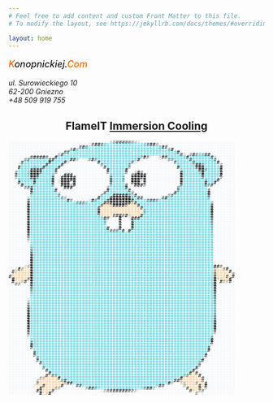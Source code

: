 ```yaml
---
# Feel free to add content and custom Front Matter to this file.
# To modify the layout, see https://jekyllrb.com/docs/themes/#overriding-theme-defaults

layout: home
---
```


   <address>
        <p style="font-weight: 500; font-size: 18px"><span style="color: #ff6600;">K</span>onopnickiej.<span
                style="color: #ff6600;">Com</span></p>
        <p>
            ul. Surowieckiego 10<br/>
            62-200 Gniezno<br/>
            +48 509 919 755
        </p>
    </address>

<div>
<center><h2>FlameIT <a href="https://flameit.io">Immersion Cooling</a></h2></center>
</div>

<pre style="font: 10px/5px monospace;"><span style="color: #F6F8FA;"></span><span style="color: #F6F8FA;">#</span><span style="color: #F6F8FA;">#</span><span style="color: #F6F8FA;">#</span><span style="color: #F6F8FA;">#</span><span style="color: #F6F8FA;">#</span><span style="color: #F6F8FA;">#</span><span style="color: #F6F8FA;">#</span><span style="color: #F6F8FA;">#</span><span style="color: #F6F8FA;">#</span><span style="color: #F6F8FA;">#</span><span style="color: #F6F8FA;">#</span><span style="color: #F6F8FA;">#</span><span style="color: #F6F8FA;">#</span><span style="color: #F6F8FA;">#</span><span style="color: #F6F8FA;">#</span><span style="color: #F6F8FA;">#</span><span style="color: #F6F8FA;">#</span><span style="color: #F6F8FA;">#</span><span style="color: #F6F8FA;">#</span><span style="color: #F6F8FA;">#</span><span style="color: #F6F8FA;">#</span><span style="color: #F6F8FA;">#</span><span style="color: #F6F8FA;">#</span><span style="color: #F6F8FA;">#</span><span style="color: #F6F8FA;">#</span><span style="color: #F6F8FA;">#</span><span style="color: #F6F8FA;">#</span><span style="color: #F6F8FA;">#</span><span style="color: #F6F8FA;">#</span><span style="color: #F6F8FA;">#</span><span style="color: #F6F8FA;">#</span><span style="color: #F6F8FA;">#</span><span style="color: #f6f6f6;">#</span><span style="color: #bebebe;">#</span><span style="color: #787878;">#</span><span style="color: #282828;">#</span><span style="color: #0c0c0c;">#</span><span style="color: #181818;">#</span><span style="color: #2c2c2c;">#</span><span style="color: #4a4a4a;">#</span><span style="color: #747474;">#</span><span style="color: #a2a2a2;">#</span><span style="color: #d4d4d4;">#</span><span style="color: #F6F8FA;">#</span><span style="color: #F6F8FA;">#</span><span style="color: #F6F8FA;">#</span><span style="color: #F6F8FA;">#</span><span style="color: #F6F8FA;">#</span><span style="color: #F6F8FA;">#</span><span style="color: #F6F8FA;">#</span><span style="color: #F6F8FA;">#</span><span style="color: #F6F8FA;">#</span><span style="color: #F6F8FA;">#</span><span style="color: #F6F8FA;">#</span><span style="color: #F6F8FA;">#</span><span style="color: #F6F8FA;">#</span><span style="color: #F6F8FA;">#</span><span style="color: #F6F8FA;">#</span><span style="color: #F6F8FA;">#</span><span style="color: #F6F8FA;">#</span><span style="color: #F6F8FA;">#</span><span style="color: #F6F8FA;">#</span><span style="color: #F6F8FA;">#</span><span style="color: #F6F8FA;">#</span><span style="color: #F6F8FA;">#</span><span style="color: #F6F8FA;">#</span><span style="color: #F6F8FA;">#</span><span style="color: #F6F8FA;">#</span><span style="color: #F6F8FA;">#</span><span style="color: #F6F8FA;">#</span><span style="color: #F6F8FA;">#</span><span style="color: #F6F8FA;">#</span><span style="color: #F6F8FA;">#</span><span style="color: #F6F8FA;">#
</span><span style="color: #F6F8FA;">#</span><span style="color: #F6F8FA;">#</span><span style="color: #F6F8FA;">#</span><span style="color: #F6F8FA;">#</span><span style="color: #F6F8FA;">#</span><span style="color: #F6F8FA;">#</span><span style="color: #F6F8FA;">#</span><span style="color: #F6F8FA;">#</span><span style="color: #F6F8FA;">#</span><span style="color: #F6F8FA;">#</span><span style="color: #F6F8FA;">#</span><span style="color: #F6F8FA;">#</span><span style="color: #F6F8FA;">#</span><span style="color: #F6F8FA;">#</span><span style="color: #F6F8FA;">#</span><span style="color: #F6F8FA;">#</span><span style="color: #F6F8FA;">#</span><span style="color: #F6F8FA;">#</span><span style="color: #F6F8FA;">#</span><span style="color: #F6F8FA;">#</span><span style="color: #F6F8FA;">#</span><span style="color: #F6F8FA;">#</span><span style="color: #F6F8FA;">#</span><span style="color: #F6F8FA;">#</span><span style="color: #F6F8FA;">#</span><span style="color: #F6F8FA;">#</span><span style="color: #e2e2e2;">#</span><span style="color: #4e4e4e;">#</span><span style="color: #000000;">#</span><span style="color: #070e0f;">#</span><span style="color: #2f6166;">#</span><span style="color: #57b2bb;">#</span><span style="color: #6de0eb;">#</span><span style="color: #71e8f4;">#</span><span style="color: #6ee1ec;">#</span><span style="color: #6adae5;">#</span><span style="color: #6ad8e3;">#</span><span style="color: #6ad9e4;">#</span><span style="color: #6adae5;">#</span><span style="color: #6cdce8;">#</span><span style="color: #6ee0ec;">#</span><span style="color: #70e6f2;">#</span><span style="color: #71e8f4;">#</span><span style="color: #6adae5;">#</span><span style="color: #53a9b2;">#</span><span style="color: #285357;">#</span><span style="color: #000101;">#</span><span style="color: #040404;">#</span><span style="color: #909090;">#</span><span style="color: #F6F8FA;">#</span><span style="color: #F6F8FA;">#</span><span style="color: #F6F8FA;">#</span><span style="color: #F6F8FA;">#</span><span style="color: #F6F8FA;">#</span><span style="color: #F6F8FA;">#</span><span style="color: #F6F8FA;">#</span><span style="color: #F6F8FA;">#</span><span style="color: #F6F8FA;">#</span><span style="color: #F6F8FA;">#</span><span style="color: #F6F8FA;">#</span><span style="color: #F6F8FA;">#</span><span style="color: #F6F8FA;">#</span><span style="color: #F6F8FA;">#</span><span style="color: #F6F8FA;">#</span><span style="color: #F6F8FA;">#</span><span style="color: #F6F8FA;">#</span><span style="color: #F6F8FA;">#</span><span style="color: #F6F8FA;">#</span><span style="color: #F6F8FA;">#</span><span style="color: #F6F8FA;">#</span><span style="color: #F6F8FA;">#</span><span style="color: #F6F8FA;">#</span><span style="color: #F6F8FA;">#</span><span style="color: #F6F8FA;">#
</span><span style="color: #F6F8FA;">#</span><span style="color: #F6F8FA;">######################</span><span style="color: #444444;">#</span><span style="color: #000000;">#</span><span style="color: #3e7f85;">#</span><span style="color: #6fe4ef;">#</span><span style="color: #6ddfea;">#</span><span style="color: #69d7e2;">####################</span><span style="color: #71e8f4;">#</span><span style="color: #56afb8;">#</span><span style="color: #040708;">#</span><span style="color: #3a3a3a;">#</span><span style="color: #F6F8FA;">######################
</span><span style="color: #F6F8FA;">#</span><span style="color: #F6F8FA;">###################</span><span style="color: #727272;">#</span><span style="color: #000101;">#</span><span style="color: #5fc3cd;">#</span><span style="color: #6ddfea;">#</span><span style="color: #69d7e2;">###########################</span><span style="color: #6de0eb;">#</span><span style="color: #4ea0a8;">#</span><span style="color: #000000;">#</span><span style="color: #fcfcfc;">#</span><span style="color: #F6F8FA;">###################
</span><span style="color: #F6F8FA;">#</span><span style="color: #F6F8FA;">#################</span><span style="color: #3a3a3a;">#</span><span style="color: #224549;">#</span><span style="color: #71e8f4;">#</span><span style="color: #69d7e2;">#################################</span><span style="color: #5bbbc5;">#</span><span style="color: #000000;">#</span><span style="color: #F6F8FA;">##################
</span><span style="color: #F6F8FA;">#</span><span style="color: #F6F8FA;">###############</span><span style="color: #a2a2a2;">#</span><span style="color: #102022;">#</span><span style="color: #70e5f1;">#</span><span style="color: #69d7e2;">##########################</span><span style="color: #6de0eb;">#</span><span style="color: #71e7f3;">#</span><span style="color: #6bdbe6;">#</span><span style="color: #6ddfeb;">#</span><span style="color: #71e8f4;">#</span><span style="color: #69d8e3;">#</span><span style="color: #69d7e2;">####</span><span style="color: #6bdae6;">#</span><span style="color: #193437;">#</span><span style="color: #cacaca;">#</span><span style="color: #F6F8FA;">#</span><span style="color: #868686;">#</span><span style="color: #000000;">#</span><span style="color: #39767c;">#</span><span style="color: #5bbac3;">#</span><span style="color: #51a5ad;">#</span><span style="color: #13282a;">#</span><span style="color: #0c0c0c;">#</span><span style="color: #F6F8FA;">########
</span><span style="color: #F6F8FA;">#</span><span style="color: #F6F8FA;">######</span><span style="color: #383838;">#</span><span style="color: #000000;">#</span><span style="color: #0f1f20;">#</span><span style="color: #0b1617;">#</span><span style="color: #000000;">#</span><span style="color: #585858;">#</span><span style="color: #F6F8FA;">##</span><span style="color: #000000;">#</span><span style="color: #6cdde8;">#</span><span style="color: #69d7e2;">####</span><span style="color: #6adae5;">#</span><span style="color: #72e9f4;">#</span><span style="color: #6bdbe6;">#</span><span style="color: #68d4df;">#</span><span style="color: #6fe3ef;">#</span><span style="color: #6fe4ef;">#</span><span style="color: #69d7e2;">###############</span><span style="color: #6ad9e5;">#</span><span style="color: #4ea0a8;">#</span><span style="color: #000000;">#</span><span style="color: #727070;">#</span><span style="color: #e8e8e8;">#</span><span style="color: #F6F8FA;">##</span><span style="color: #bfbfbf;">#</span><span style="color: #181111;">#</span><span style="color: #153134;">#</span><span style="color: #71e8f4;">#</span><span style="color: #69d7e2;">####</span><span style="color: #5ec0ca;">#</span><span style="color: #000000;">#</span><span style="color: #72e9f5;">#</span><span style="color: #69d7e2;">#####</span><span style="color: #6ddfea;">#</span><span style="color: #152b2d;">#</span><span style="color: #cccccc;">#</span><span style="color: #F6F8FA;">######
</span><span style="color: #F6F8FA;">#</span><span style="color: #F6F8FA;">####</span><span style="color: #727272;">#</span><span style="color: #2a565a;">#</span><span style="color: #6fe3ee;">#</span><span style="color: #69d7e2;">####</span><span style="color: #72eaf5;">#</span><span style="color: #183134;">#</span><span style="color: #000000;">#</span><span style="color: #6ee1ec;">#</span><span style="color: #69d7e2;">##</span><span style="color: #69d6e1;">#</span><span style="color: #6ee2ed;">#</span><span style="color: #00090a;">#</span><span style="color: #1b1616;">#</span><span style="color: #b4b4b4;">#</span><span style="color: #f9f9f9;">#</span><span style="color: #F6F8FA;">#</span><span style="color: #e7e7e7;">#</span><span style="color: #787777;">#</span><span style="color: #000000;">#</span><span style="color: #438a91;">#</span><span style="color: #6adae5;">#</span><span style="color: #69d7e2;">###########</span><span style="color: #63cbd5;">#</span><span style="color: #080302;">#</span><span style="color: #F6F8FA;">#########</span><span style="color: #6c6c6c;">#</span><span style="color: #42878e;">#</span><span style="color: #69d6e1;">#</span><span style="color: #69d7e2;">###</span><span style="color: #71e6f2;">#</span><span style="color: #173032;">#</span><span style="color: #68d6e1;">#</span><span style="color: #69d7e2;">#####</span><span style="color: #69d6e1;">#</span><span style="color: #31656a;">#</span><span style="color: #ececec;">#</span><span style="color: #F6F8FA;">#####
</span><span style="color: #F6F8FA;">#</span><span style="color: #F6F8FA;">###</span><span style="color: #383838;">#</span><span style="color: #6ee1ec;">#</span><span style="color: #69d7e2;">######</span><span style="color: #72e9f5;">#</span><span style="color: #010202;">#</span><span style="color: #69d7e2;">###</span><span style="color: #6fe2ee;">#</span><span style="color: #000000;">#</span><span style="color: #c5c5c5;">#</span><span style="color: #F6F8FA;">#########</span><span style="color: #000000;">#</span><span style="color: #6ee1ec;">#</span><span style="color: #69d7e2;">########</span><span style="color: #69d6e1;">#</span><span style="color: #2d5d62;">#</span><span style="color: #d8d8d8;">#</span><span style="color: #F6F8FA;">###########</span><span style="color: #fefefe;">#</span><span style="color: #264f53;">#</span><span style="color: #69d7e2;">####</span><span style="color: #70e5f0;">#</span><span style="color: #2a565b;">#</span><span style="color: #69d7e2;">######</span><span style="color: #69d6e1;">#</span><span style="color: #000101;">#</span><span style="color: #F6F8FA;">#####
</span><span style="color: #F6F8FA;">#</span><span style="color: #F6F8FA;">##</span><span style="color: #d2d2d2;">#</span><span style="color: #64cdd8;">#</span><span style="color: #69d7e2;">######</span><span style="color: #6ee0ec;">#</span><span style="color: #000000;">#</span><span style="color: #69d7e1;">#</span><span style="color: #69d7e2;">##</span><span style="color: #72eaf6;">#</span><span style="color: #000000;">#</span><span style="color: #F6F8FA;">############</span><span style="color: #646464;">#</span><span style="color: #65cfd9;">#</span><span style="color: #69d7e2;">#######</span><span style="color: #3e7f86;">#</span><span style="color: #fafafa;">#</span><span style="color: #F6F8FA;">#############</span><span style="color: #e6e6e6;">#</span><span style="color: #63cad4;">#</span><span style="color: #69d7e2;">####</span><span style="color: #57b3bc;">#</span><span style="color: #000000;">##</span><span style="color: #39747a;">#</span><span style="color: #69d7e2;">####</span><span style="color: #72eaf6;">#</span><span style="color: #909090;">#</span><span style="color: #F6F8FA;">####
</span><span style="color: #F6F8FA;">#</span><span style="color: #F6F8FA;">##</span><span style="color: #040909;">#</span><span style="color: #69d7e2;">###</span><span style="color: #6bdbe6;">#</span><span style="color: #57b2bb;">#</span><span style="color: #63cbd6;">#</span><span style="color: #6bdae5;">#</span><span style="color: #000000;">#</span><span style="color: #6cdde8;">#</span><span style="color: #69d7e2;">##</span><span style="color: #6cdee9;">#</span><span style="color: #000000;">#</span><span style="color: #F6F8FA;">##############</span><span style="color: #2a2a2a;">#</span><span style="color: #71e8f4;">#</span><span style="color: #69d7e2;">#####</span><span style="color: #72eaf6;">#</span><span style="color: #848484;">#</span><span style="color: #F6F8FA;">###############</span><span style="color: #030000;">#</span><span style="color: #69d8e3;">#</span><span style="color: #69d7e2;">###</span><span style="color: #69d7e1;">#</span><span style="color: #0f1f21;">#</span><span style="color: #000000;">##</span><span style="color: #6fe5f0;">#</span><span style="color: #69d7e2;">####</span><span style="color: #000000;">#</span><span style="color: #F6F8FA;">####
</span><span style="color: #F6F8FA;">#</span><span style="color: #F6F8FA;">#</span><span style="color: #fafafa;">#</span><span style="color: #6de0eb;">#</span><span style="color: #69d7e2;">##</span><span style="color: #6ad9e4;">#</span><span style="color: #000000;">####</span><span style="color: #72e9f5;">#</span><span style="color: #69d7e2;">###</span><span style="color: #102224;">#</span><span style="color: #F6F8FA;">################</span><span style="color: #030809;">#</span><span style="color: #69d7e2;">#####</span><span style="color: #000203;">#</span><span style="color: #F6F8FA;">#################</span><span style="color: #65ced8;">#</span><span style="color: #69d7e2;">####</span><span style="color: #6cdde8;">#</span><span style="color: #000000;">##</span><span style="color: #3f8288;">#</span><span style="color: #69d7e2;">####</span><span style="color: #0d1b1c;">#</span><span style="color: #F6F8FA;">####
</span><span style="color: #F6F8FA;">#</span><span style="color: #F6F8FA;">#</span><span style="color: #727272;">#</span><span style="color: #6ddee9;">#</span><span style="color: #69d7e2;">##</span><span style="color: #59b6c0;">#</span><span style="color: #000000;">###</span><span style="color: #204245;">#</span><span style="color: #69d7e2;">###</span><span style="color: #6fe4ef;">#</span><span style="color: #676666;">#</span><span style="color: #F6F8FA;">################</span><span style="color: #646463;">#</span><span style="color: #6fe4f0;">#</span><span style="color: #69d7e2;">###</span><span style="color: #6ee1ed;">#</span><span style="color: #656463;">#</span><span style="color: #F6F8FA;">##</span><span style="color: #b7b7b7;">#</span><span style="color: #0e0e0e;">#</span><span style="color: #7d7d7d;">#</span><span style="color: #F6F8FA;">############</span><span style="color: #061719;">#</span><span style="color: #69d7e2;">#####</span><span style="color: #57b1ba;">#</span><span style="color: #000000;">#</span><span style="color: #71e8f4;">#</span><span style="color: #69d7e2;">####</span><span style="color: #14292b;">#</span><span style="color: #F6F8FA;">####
</span><span style="color: #F6F8FA;">#</span><span style="color: #F6F8FA;">#</span><span style="color: #484848;">#</span><span style="color: #6adae5;">#</span><span style="color: #69d7e2;">##</span><span style="color: #5ab8c1;">#</span><span style="color: #000000;">###</span><span style="color: #6cdee9;">#</span><span style="color: #69d7e2;">###</span><span style="color: #57b2bb;">#</span><span style="color: #F6F8FA;">###</span><span style="color: #000000;">##</span><span style="color: #111111;">#</span><span style="color: #F6F8FA;">############</span><span style="color: #5ec1ca;">#</span><span style="color: #69d7e2;">####</span><span style="color: #F6F8FA;">##</span><span style="color: #515151;">#</span><span style="color: #000000;">####</span><span style="color: #F6F8FA;">###########</span><span style="color: #000000;">#</span><span style="color: #69d7e2;">######</span><span style="color: #040808;">#</span><span style="color: #69d7e2;">#####</span><span style="color: #000000;">#</span><span style="color: #F6F8FA;">####
</span><span style="color: #F6F8FA;">#</span><span style="color: #F6F8FA;">#</span><span style="color: #969696;">#</span><span style="color: #6fe3ee;">#</span><span style="color: #69d7e2;">##</span><span style="color: #69d6e1;">#</span><span style="color: #030606;">#</span><span style="color: #000000;">#</span><span style="color: #32676c;">#</span><span style="color: #69d7e2;">####</span><span style="color: #193b3f;">#</span><span style="color: #F6F8FA;">##</span><span style="color: #000000;">#####</span><span style="color: #F6F8FA;">###########</span><span style="color: #2e6166;">#</span><span style="color: #69d7e2;">###</span><span style="color: #4e9fa7;">#</span><span style="color: #F6F8FA;">##</span><span style="color: #000000;">#####</span><span style="color: #F6F8FA;">###########</span><span style="color: #1b1413;">#</span><span style="color: #69d8e3;">#</span><span style="color: #69d7e2;">#####</span><span style="color: #32676c;">#</span><span style="color: #6fe3ee;">#</span><span style="color: #69d7e2;">###</span><span style="color: #72eaf6;">#</span><span style="color: #848484;">#</span><span style="color: #F6F8FA;">####
</span><span style="color: #F6F8FA;">#</span><span style="color: #F6F8FA;">##</span><span style="color: #54abb4;">#</span><span style="color: #69d7e2;">###</span><span style="color: #69d6e1;">#</span><span style="color: #1f4043;">#</span><span style="color: #6fe4f0;">#</span><span style="color: #69d7e2;">####</span><span style="color: #001012;">#</span><span style="color: #F6F8FA;">#</span><span style="color: #e4e4e4;">#</span><span style="color: #000000;">#####</span><span style="color: #F6F8FA;">###########</span><span style="color: #133235;">#</span><span style="color: #69d7e2;">###</span><span style="color: #479299;">#</span><span style="color: #F6F8FA;">##</span><span style="color: #000000;">###</span><span style="color: #bfbfbf;">#</span><span style="color: #141414;">#</span><span style="color: #f5f5f5;">#</span><span style="color: #F6F8FA;">##########</span><span style="color: #140c0b;">#</span><span style="color: #69d8e3;">#</span><span style="color: #69d7e2;">#####</span><span style="color: #72e9f5;">#</span><span style="color: #51a5ae;">#</span><span style="color: #69d7e2;">##</span><span style="color: #68d6e1;">#</span><span style="color: #000101;">#</span><span style="color: #F6F8FA;">#####
</span><span style="color: #F6F8FA;">#</span><span style="color: #F6F8FA;">##</span><span style="color: #181818;">#</span><span style="color: #6fe3ee;">#</span><span style="color: #69d7e2;">##</span><span style="color: #6ad8e4;">#</span><span style="color: #010202;">#</span><span style="color: #69d7e2;">#####</span><span style="color: #0c2528;">#</span><span style="color: #F6F8FA;">#</span><span style="color: #d4d4d4;">#</span><span style="color: #000000;">###</span><span style="color: #F6F8FA;">#</span><span style="color: #000000;">#</span><span style="color: #F6F8FA;">###########</span><span style="color: #224c50;">#</span><span style="color: #69d7e2;">###</span><span style="color: #67d2dd;">#</span><span style="color: #F6F8FA;">##</span><span style="color: #000000;">###</span><span style="color: #dcdcdc;">#</span><span style="color: #222222;">#</span><span style="color: #F6F8FA;">###########</span><span style="color: #000000;">#</span><span style="color: #69d7e2;">#######</span><span style="color: #000000;">#</span><span style="color: #69d7e2;">#</span><span style="color: #6cdee9;">#</span><span style="color: #050a0b;">#</span><span style="color: #F6F8FA;">######
</span><span style="color: #F6F8FA;">#</span><span style="color: #F6F8FA;">###</span><span style="color: #000000;">#</span><span style="color: #72eaf6;">#</span><span style="color: #69d7e2;">#</span><span style="color: #6ddfea;">#</span><span style="color: #5fc2cc;">#</span><span style="color: #69d7e2;">#####</span><span style="color: #3e8087;">#</span><span style="color: #F6F8FA;">##</span><span style="color: #000000;">###</span><span style="color: #979797;">#</span><span style="color: #000000;">#</span><span style="color: #F6F8FA;">###########</span><span style="color: #55aeb7;">#</span><span style="color: #69d7e2;">###</span><span style="color: #6ddfea;">#</span><span style="color: #3d3b3b;">#</span><span style="color: #F6F8FA;">#</span><span style="color: #ececec;">#</span><span style="color: #000000;">###</span><span style="color: #818181;">#</span><span style="color: #F6F8FA;">###########</span><span style="color: #2d5f64;">#</span><span style="color: #69d7e2;">#######</span><span style="color: #285357;">#</span><span style="color: #40838a;">#</span><span style="color: #222222;">#</span><span style="color: #F6F8FA;">#######
</span><span style="color: #F6F8FA;">#</span><span style="color: #F6F8FA;">####</span><span style="color: #747474;">#</span><span style="color: #2c5b60;">#</span><span style="color: #23474b;">#</span><span style="color: #6ee1ed;">#</span><span style="color: #69d7e2;">#####</span><span style="color: #72e8f4;">#</span><span style="color: #e6e6e6;">#</span><span style="color: #F6F8FA;">#</span><span style="color: #e7e7e7;">#</span><span style="color: #000000;">###</span><span style="color: #F6F8FA;">###########</span><span style="color: #999999;">#</span><span style="color: #71e7f3;">#</span><span style="color: #69d7e2;">####</span><span style="color: #0d1e20;">#</span><span style="color: #F6F8FA;">###</span><span style="color: #e1e1e1;">#</span><span style="color: #F6F8FA;">############</span><span style="color: #6e6d6d;">#</span><span style="color: #71e7f3;">#</span><span style="color: #69d7e2;">#######</span><span style="color: #6ddfeb;">#</span><span style="color: #F6F8FA;">#########
</span><span style="color: #F6F8FA;">#</span><span style="color: #F6F8FA;">######</span><span style="color: #000000;">#</span><span style="color: #69d7e2;">######</span><span style="color: #69d6e1;">#</span><span style="color: #000000;">#</span><span style="color: #F6F8FA;">################</span><span style="color: #000304;">#</span><span style="color: #69d7e2;">#####</span><span style="color: #6fe4f0;">#</span><span style="color: #1f1e1e;">#</span><span style="color: #F6F8FA;">###############</span><span style="color: #2f6065;">#</span><span style="color: #69d7e2;">########</span><span style="color: #6cdee9;">#</span><span style="color: #4e4e4e;">#</span><span style="color: #F6F8FA;">########
</span><span style="color: #F6F8FA;">#</span><span style="color: #F6F8FA;">######</span><span style="color: #254d51;">#</span><span style="color: #69d7e2;">#######</span><span style="color: #6fe3ee;">#</span><span style="color: #d1d1d1;">#</span><span style="color: #F6F8FA;">##############</span><span style="color: #3f3e3e;">#</span><span style="color: #71e7f2;">#</span><span style="color: #69d7e2;">##</span><span style="color: #70e4f0;">#</span><span style="color: #71e7f3;">#</span><span style="color: #72e8f4;">#</span><span style="color: #6ad9e4;">#</span><span style="color: #66d1dc;">#</span><span style="color: #818181;">#</span><span style="color: #F6F8FA;">#############</span><span style="color: #060f10;">#</span><span style="color: #68d6e1;">#</span><span style="color: #69d7e2;">#########</span><span style="color: #000000;">#</span><span style="color: #F6F8FA;">########
</span><span style="color: #F6F8FA;">#</span><span style="color: #F6F8FA;">######</span><span style="color: #60c4ce;">#</span><span style="color: #69d7e2;">########</span><span style="color: #366e74;">#</span><span style="color: #F6F8FA;">#############</span><span style="color: #727272;">#</span><span style="color: #6cdee9;">#</span><span style="color: #69d7e2;">#</span><span style="color: #6fe3ef;">#</span><span style="color: #000000;">#####</span><span style="color: #3f8187;">#</span><span style="color: #66d1db;">#</span><span style="color: #1e1c1c;">#</span><span style="color: #F6F8FA;">##########</span><span style="color: #8e8e8e;">#</span><span style="color: #2b595e;">#</span><span style="color: #68d6e1;">#</span><span style="color: #69d7e2;">##########</span><span style="color: #183134;">#</span><span style="color: #F6F8FA;">########
</span><span style="color: #F6F8FA;">#</span><span style="color: #F6F8FA;">#####</span><span style="color: #cacaca;">#</span><span style="color: #72e9f5;">#</span><span style="color: #69d7e2;">########</span><span style="color: #69d6e1;">#</span><span style="color: #42868d;">#</span><span style="color: #9d9d9d;">#</span><span style="color: #F6F8FA;">##########</span><span style="color: #000000;">#</span><span style="color: #72e9f5;">#</span><span style="color: #69d7e2;">#</span><span style="color: #71e8f4;">#</span><span style="color: #000000;">#######</span><span style="color: #56b0b9;">#</span><span style="color: #6fe3ef;">#</span><span style="color: #12292c;">#</span><span style="color: #393636;">#</span><span style="color: #F6F8FA;">######</span><span style="color: #535151;">#</span><span style="color: #00090a;">#</span><span style="color: #72e9f5;">#</span><span style="color: #69d7e2;">############</span><span style="color: #4fa1a9;">#</span><span style="color: #F6F8FA;">########
</span><span style="color: #F6F8FA;">#</span><span style="color: #F6F8FA;">#####</span><span style="color: #606060;">#</span><span style="color: #6ddfea;">#</span><span style="color: #69d7e2;">##########</span><span style="color: #72eaf6;">#</span><span style="color: #000000;">#</span><span style="color: #818080;">#</span><span style="color: #F6F8FA;">#####</span><span style="color: #d8d8d8;">#</span><span style="color: #000000;">#</span><span style="color: #469097;">#</span><span style="color: #69d8e3;">#</span><span style="color: #69d7e2;">##</span><span style="color: #1e3d40;">#</span><span style="color: #000000;">#######</span><span style="color: #122729;">#</span><span style="color: #69d7e2;">##</span><span style="color: #6cdee9;">#</span><span style="color: #68d4df;">#</span><span style="color: #3a777d;">#</span><span style="color: #193b3e;">#</span><span style="color: #1b3e41;">#</span><span style="color: #3c7c83;">#</span><span style="color: #68d6e0;">#</span><span style="color: #6ddfea;">#</span><span style="color: #69d7e2;">##############</span><span style="color: #6ee1ec;">#</span><span style="color: #f0f0f0;">#</span><span style="color: #F6F8FA;">#######
</span><span style="color: #F6F8FA;">#</span><span style="color: #F6F8FA;">#####</span><span style="color: #161616;">#</span><span style="color: #69d7e2;">#############</span><span style="color: #6ee1ec;">#</span><span style="color: #67d2dd;">#</span><span style="color: #3e8188;">#</span><span style="color: #26555a;">#</span><span style="color: #326b71;">#</span><span style="color: #59b6bf;">#</span><span style="color: #72e9f5;">#</span><span style="color: #69d7e2;">###</span><span style="color: #6fe6f2;">#</span><span style="color: #0b0004;">#</span><span style="color: #5e503f;">#</span><span style="color: #000000;">#######</span><span style="color: #c2ad88;">#</span><span style="color: #1a191d;">#</span><span style="color: #6de2ee;">#</span><span style="color: #69d7e2;">######################</span><span style="color: #70e6f2;">#</span><span style="color: #929292;">#</span><span style="color: #F6F8FA;">#######
</span><span style="color: #F6F8FA;">#</span><span style="color: #F6F8FA;">#####</span><span style="color: #000000;">#</span><span style="color: #69d7e2;">######################</span><span style="color: #6ee4f0;">#</span><span style="color: #443830;">#</span><span style="color: #f5d1a1;">##</span><span style="color: #bfa47f;">#</span><span style="color: #000000;">####</span><span style="color: #847157;">#</span><span style="color: #ffddaa;">#</span><span style="color: #f6d2a2;">#</span><span style="color: #fcd7a6;">#</span><span style="color: #241b1b;">#</span><span style="color: #6fe6f2;">#</span><span style="color: #69d7e2;">#####################</span><span style="color: #6bdbe6;">#</span><span style="color: #343434;">#</span><span style="color: #F6F8FA;">#######
</span><span style="color: #F6F8FA;">#</span><span style="color: #F6F8FA;">#####</span><span style="color: #000000;">#</span><span style="color: #69d7e2;">######################</span><span style="color: #243237;">#</span><span style="color: #f9d5a4;">#</span><span style="color: #f6d2a2;">###########</span><span style="color: #f5d1a1;">#</span><span style="color: #1e1516;">#</span><span style="color: #6bdde9;">#</span><span style="color: #69d7e2;">#####################</span><span style="color: #000000;">#</span><span style="color: #F6F8FA;">#######
</span><span style="color: #F6F8FA;">#</span><span style="color: #F6F8FA;">#####</span><span style="color: #040909;">#</span><span style="color: #69d7e2;">######################</span><span style="color: #251615;">#</span><span style="color: #f6d2a2;">#############</span><span style="color: #ffe2ae;">#</span><span style="color: #549fa8;">#</span><span style="color: #69d7e2;">#####################</span><span style="color: #000000;">#</span><span style="color: #F6F8FA;">#######
</span><span style="color: #F6F8FA;">#</span><span style="color: #F6F8FA;">#####</span><span style="color: #0b1617;">#</span><span style="color: #69d7e2;">######################</span><span style="color: #0f0408;">#</span><span style="color: #f6d2a2;">#####</span><span style="color: #f7d3a2;">#</span><span style="color: #ffdcaa;">#</span><span style="color: #fcd7a5;">#</span><span style="color: #f6d2a2;">#####</span><span style="color: #ffe3ae;">#</span><span style="color: #549fa7;">#</span><span style="color: #69d7e2;">#####################</span><span style="color: #050b0b;">#</span><span style="color: #F6F8FA;">#######
</span><span style="color: #F6F8FA;">#</span><span style="color: #F6F8FA;">#####</span><span style="color: #0d1b1d;">#</span><span style="color: #69d7e2;">######################</span><span style="color: #60bfc8;">#</span><span style="color: #e7c79a;">#</span><span style="color: #f6d2a2;">#</span><span style="color: #fbd7a5;">##</span><span style="color: #453b33;">#</span><span style="color: #19171b;">#</span><span style="color: #121010;">#</span><span style="color: #575456;">#</span><span style="color: #060408;">#</span><span style="color: #debe94;">#</span><span style="color: #f9d4a4;">#</span><span style="color: #f6d2a2;">#</span><span style="color: #f9d5a4;">#</span><span style="color: #12090c;">#</span><span style="color: #6bdce7;">#</span><span style="color: #69d7e2;">#####################</span><span style="color: #162e30;">#</span><span style="color: #F6F8FA;">#######
</span><span style="color: #F6F8FA;">#</span><span style="color: #F6F8FA;">#####</span><span style="color: #0d1b1d;">#</span><span style="color: #69d7e2;">#######################</span><span style="color: #60bfc8;">#</span><span style="color: #1a1e23;">#</span><span style="color: #464446;">#</span><span style="color: #e6e6e6;">#</span><span style="color: #F6F8FA;">##</span><span style="color: #000000;">#</span><span style="color: #F6F8FA;">###</span><span style="color: #1a1d20;">#</span><span style="color: #170b0c;">#</span><span style="color: #161115;">#</span><span style="color: #6ee5f1;">#</span><span style="color: #69d7e2;">######################</span><span style="color: #295458;">#</span><span style="color: #F6F8FA;">#######
</span><span style="color: #F6F8FA;">#</span><span style="color: #F6F8FA;">#####</span><span style="color: #0a1516;">#</span><span style="color: #69d7e2;">########################</span><span style="color: #50a4ac;">#</span><span style="color: #F6F8FA;">####</span><span style="color: #1f1f1f;">#</span><span style="color: #F6F8FA;">###</span><span style="color: #234d51;">#</span><span style="color: #69d7e2;">#########################</span><span style="color: #387379;">#</span><span style="color: #F6F8FA;">#######
</span><span style="color: #F6F8FA;">#</span><span style="color: #F6F8FA;">#####</span><span style="color: #040909;">#</span><span style="color: #69d7e2;">########################</span><span style="color: #52a9b1;">#</span><span style="color: #F6F8FA;">####</span><span style="color: #3d3d3d;">#</span><span style="color: #F6F8FA;">###</span><span style="color: #081e20;">#</span><span style="color: #69d7e2;">#########################</span><span style="color: #448c94;">#</span><span style="color: #F6F8FA;">#######
</span><span style="color: #F6F8FA;">#</span><span style="color: #F6F8FA;">#####</span><span style="color: #000000;">#</span><span style="color: #69d7e2;">########################</span><span style="color: #6ee1ed;">#</span><span style="color: #ebebeb;">#</span><span style="color: #F6F8FA;">###</span><span style="color: #3c3c3c;">#</span><span style="color: #F6F8FA;">###</span><span style="color: #000f10;">#</span><span style="color: #69d7e2;">#########################</span><span style="color: #4ea0a8;">#</span><span style="color: #F6F8FA;">#######
</span><span style="color: #F6F8FA;">#</span><span style="color: #F6F8FA;">#####</span><span style="color: #000000;">#</span><span style="color: #69d7e2;">########################</span><span style="color: #6ad9e4;">#</span><span style="color: #040202;">#</span><span style="color: #F6F8FA;">##</span><span style="color: #e5e5e5;">#</span><span style="color: #030202;">#</span><span style="color: #F6F8FA;">###</span><span style="color: #153235;">#</span><span style="color: #69d7e2;">#########################</span><span style="color: #54acb5;">#</span><span style="color: #F6F8FA;">#######
</span><span style="color: #F6F8FA;">#</span><span style="color: #F6F8FA;">#####</span><span style="color: #000000;">#</span><span style="color: #69d7e2;">#########################</span><span style="color: #63cad4;">#</span><span style="color: #535251;">#</span><span style="color: #5e5d5d;">#</span><span style="color: #39757b;">#</span><span style="color: #6ddfea;">#</span><span style="color: #1c1a19;">#</span><span style="color: #efefef;">#</span><span style="color: #000000;">#</span><span style="color: #71e7f3;">#</span><span style="color: #69d7e2;">#########################</span><span style="color: #59b6c0;">#</span><span style="color: #F6F8FA;">#######
</span><span style="color: #F6F8FA;">#</span><span style="color: #F6F8FA;">#####</span><span style="color: #202020;">#</span><span style="color: #6ad8e3;">#</span><span style="color: #69d7e2;">#########################</span><span style="color: #6ee2ee;">#</span><span style="color: #6ee2ed;">#</span><span style="color: #69d7e2;">##</span><span style="color: #6ddfea;">#</span><span style="color: #6ad9e4;">#</span><span style="color: #69d7e2;">###########################</span><span style="color: #5cbdc7;">#</span><span style="color: #F6F8FA;">#######
</span><span style="color: #F6F8FA;">#</span><span style="color: #F6F8FA;">#####</span><span style="color: #505050;">#</span><span style="color: #6cdce7;">#</span><span style="color: #69d7e2;">##########################################################</span><span style="color: #5fc2cc;">#</span><span style="color: #F6F8FA;">#######
</span><span style="color: #F6F8FA;">#</span><span style="color: #F6F8FA;">#####</span><span style="color: #8c8c8c;">#</span><span style="color: #6fe4ef;">#</span><span style="color: #69d7e2;">##########################################################</span><span style="color: #61c7d1;">#</span><span style="color: #F6F8FA;">#######
</span><span style="color: #F6F8FA;">#</span><span style="color: #F6F8FA;">#####</span><span style="color: #c8c8c8;">#</span><span style="color: #72e9f4;">#</span><span style="color: #69d7e2;">##########################################################</span><span style="color: #62c8d3;">#</span><span style="color: #F6F8FA;">#######
</span><span style="color: #F6F8FA;">#</span><span style="color: #F6F8FA;">#####</span><span style="color: #f6f6f6;">#</span><span style="color: #6ee2ed;">#</span><span style="color: #69d7e2;">##########################################################</span><span style="color: #63cad5;">#</span><span style="color: #F6F8FA;">#######
</span><span style="color: #F6F8FA;">#</span><span style="color: #F6F8FA;">######</span><span style="color: #63cbd5;">#</span><span style="color: #69d7e2;">##########################################################</span><span style="color: #63cad5;">#</span><span style="color: #F6F8FA;">#######
</span><span style="color: #F6F8FA;">#</span><span style="color: #F6F8FA;">######</span><span style="color: #50a4ac;">#</span><span style="color: #69d7e2;">##########################################################</span><span style="color: #63cad5;">#</span><span style="color: #F6F8FA;">#######
</span><span style="color: #F6F8FA;">#</span><span style="color: #F6F8FA;">######</span><span style="color: #387379;">#</span><span style="color: #69d7e2;">##########################################################</span><span style="color: #64cdd8;">#</span><span style="color: #F6F8FA;">#######
</span><span style="color: #F6F8FA;">#</span><span style="color: #F6F8FA;">######</span><span style="color: #214447;">#</span><span style="color: #69d7e2;">##########################################################</span><span style="color: #66d1db;">#</span><span style="color: #F6F8FA;">#######
</span><span style="color: #F6F8FA;">#</span><span style="color: #F6F8FA;">######</span><span style="color: #0e1e1f;">#</span><span style="color: #69d7e2;">##########################################################</span><span style="color: #68d5e0;">#</span><span style="color: #F6F8FA;">#######
</span><span style="color: #F6F8FA;">#</span><span style="color: #F6F8FA;">######</span><span style="color: #010404;">#</span><span style="color: #69d7e2;">##########################################################</span><span style="color: #6bdae5;">#</span><span style="color: #F6F8FA;">#######
</span><span style="color: #F6F8FA;">#</span><span style="color: #F6F8FA;">######</span><span style="color: #000000;">#</span><span style="color: #69d7e2;">##########################################################</span><span style="color: #6ddfeb;">#</span><span style="color: #f4f4f4;">#</span><span style="color: #F6F8FA;">######
</span><span style="color: #F6F8FA;">#</span><span style="color: #F6F8FA;">######</span><span style="color: #000000;">#</span><span style="color: #69d7e2;">##########################################################</span><span style="color: #70e4f0;">#</span><span style="color: #e6e6e6;">#</span><span style="color: #F6F8FA;">######
</span><span style="color: #F6F8FA;">#</span><span style="color: #F6F8FA;">####</span><span style="color: #d4d4d4;">#</span><span style="color: #969696;">#</span><span style="color: #000000;">#</span><span style="color: #69d7e2;">##########################################################</span><span style="color: #71e8f4;">#</span><span style="color: #000000;">##</span><span style="color: #686868;">#</span><span style="color: #F6F8FA;">####
</span><span style="color: #F6F8FA;">#</span><span style="color: #F6F8FA;">#</span><span style="color: #dcdcdc;">#</span><span style="color: #000000;">#</span><span style="color: #a48e6d;">#</span><span style="color: #ffe0ad;">#</span><span style="color: #ffe2ae;">#</span><span style="color: #000000;">#</span><span style="color: #69d7e2;">##########################################################</span><span style="color: #71e8f4;">#</span><span style="color: #ba9f7b;">#</span><span style="color: #f6d2a2;">#</span><span style="color: #ffe2ae;">#</span><span style="color: #88765b;">#</span><span style="color: #020202;">#</span><span style="color: #F6F8FA;">##
</span><span style="color: #F6F8FA;">#</span><span style="color: #343434;">#</span><span style="color: #d7ba90;">#</span><span style="color: #f5d1a1;">#</span><span style="color: #f6d2a2;">###</span><span style="color: #000000;">#</span><span style="color: #69d7e2;">##########################################################</span><span style="color: #70e4f0;">#</span><span style="color: #937d60;">#</span><span style="color: #f6d2a2;">###</span><span style="color: #ffe0ac;">#</span><span style="color: #000000;">#</span><span style="color: #F6F8FA;">#
</span><span style="color: #eeeeee;">#</span><span style="color: #ddbd92;">#</span><span style="color: #f6d2a2;">#####</span><span style="color: #000000;">#</span><span style="color: #69d7e2;">##########################################################</span><span style="color: #6cdee9;">#</span><span style="color: #695742;">#</span><span style="color: #f6d2a2;">####</span><span style="color: #ffe7b2;">#</span><span style="color: #787878;">#
</span><span style="color: #1a1a1a;">#</span><span style="color: #f8d3a3;">#</span><span style="color: #ffdba9;">#</span><span style="color: #f6d2a2;">####</span><span style="color: #000000;">#</span><span style="color: #69d7e2;">##########################################################</span><span style="color: #6adae5;">#</span><span style="color: #3c2e21;">#</span><span style="color: #f6d2a2;">###</span><span style="color: #433a2c;">#</span><span style="color: #ffe6b1;">#</span><span style="color: #222222;">#
</span><span style="color: #F6F8FA;">#</span><span style="color: #000000;">#</span><span style="color: #edcc9d;">#</span><span style="color: #f6d2a2;">##</span><span style="color: #fdd9a7;">#</span><span style="color: #5c4f3d;">#</span><span style="color: #000000;">#</span><span style="color: #69d7e2;">###########################################################</span><span style="color: #000000;">#</span><span style="color: #d7ba8f;">#</span><span style="color: #f5d1a1;">#</span><span style="color: #f6d2a2;">#</span><span style="color: #f8d4a3;">#</span><span style="color: #0a0806;">#</span><span style="color: #F6F8FA;">#
</span><span style="color: #F6F8FA;">#</span><span style="color: #000000;">#</span><span style="color: #ffdba9;">#</span><span style="color: #ffdcaa;">#</span><span style="color: #c0a680;">#</span><span style="color: #222222;">#</span><span style="color: #F6F8FA;">#</span><span style="color: #020505;">#</span><span style="color: #69d7e2;">###########################################################</span><span style="color: #000000;">#</span><span style="color: #fcfcfc;">#</span><span style="color: #000000;">#</span><span style="color: #b09775;">#</span><span style="color: #c6ac85;">#</span><span style="color: #262626;">#</span><span style="color: #F6F8FA;">#
</span><span style="color: #F6F8FA;">#</span><span style="color: #F6F8FA;">#</span><span style="color: #727272;">#</span><span style="color: #8c8c8c;">#</span><span style="color: #F6F8FA;">###</span><span style="color: #102123;">#</span><span style="color: #69d7e2;">###########################################################</span><span style="color: #000000;">#</span><span style="color: #F6F8FA;">######
</span><span style="color: #F6F8FA;">#</span><span style="color: #F6F8FA;">######</span><span style="color: #244a4e;">#</span><span style="color: #69d7e2;">###########################################################</span><span style="color: #000000;">#</span><span style="color: #F6F8FA;">######
</span><span style="color: #F6F8FA;">#</span><span style="color: #F6F8FA;">######</span><span style="color: #3b797f;">#</span><span style="color: #69d7e2;">###########################################################</span><span style="color: #0b1617;">#</span><span style="color: #F6F8FA;">######
</span><span style="color: #F6F8FA;">#</span><span style="color: #F6F8FA;">######</span><span style="color: #52a7b0;">#</span><span style="color: #69d7e2;">###########################################################</span><span style="color: #183134;">#</span><span style="color: #F6F8FA;">######
</span><span style="color: #F6F8FA;">#</span><span style="color: #F6F8FA;">######</span><span style="color: #64ccd6;">#</span><span style="color: #69d7e2;">###########################################################</span><span style="color: #264e52;">#</span><span style="color: #F6F8FA;">######
</span><span style="color: #F6F8FA;">#</span><span style="color: #F6F8FA;">######</span><span style="color: #6ee1ed;">#</span><span style="color: #69d7e2;">###########################################################</span><span style="color: #33696e;">#</span><span style="color: #F6F8FA;">######
</span><span style="color: #F6F8FA;">#</span><span style="color: #F6F8FA;">#####</span><span style="color: #dedede;">#</span><span style="color: #72e9f5;">#</span><span style="color: #69d7e2;">###########################################################</span><span style="color: #3f8087;">#</span><span style="color: #F6F8FA;">######
</span><span style="color: #F6F8FA;">#</span><span style="color: #F6F8FA;">#####</span><span style="color: #aeaeae;">#</span><span style="color: #70e5f1;">#</span><span style="color: #69d7e2;">###########################################################</span><span style="color: #479299;">#</span><span style="color: #F6F8FA;">######
</span><span style="color: #F6F8FA;">#</span><span style="color: #F6F8FA;">#####</span><span style="color: #7a7a7a;">#</span><span style="color: #6ddfea;">#</span><span style="color: #69d7e2;">###########################################################</span><span style="color: #4d9da6;">#</span><span style="color: #F6F8FA;">######
</span><span style="color: #F6F8FA;">#</span><span style="color: #F6F8FA;">#####</span><span style="color: #484848;">#</span><span style="color: #6bdae5;">#</span><span style="color: #69d7e2;">###########################################################</span><span style="color: #50a4ac;">#</span><span style="color: #F6F8FA;">######
</span><span style="color: #F6F8FA;">#</span><span style="color: #F6F8FA;">#####</span><span style="color: #262626;">#</span><span style="color: #69d8e3;">#</span><span style="color: #69d7e2;">###########################################################</span><span style="color: #50a4ac;">#</span><span style="color: #F6F8FA;">######
</span><span style="color: #F6F8FA;">#</span><span style="color: #F6F8FA;">#####</span><span style="color: #0e0e0e;">#</span><span style="color: #69d7e2;">############################################################</span><span style="color: #4c9ba2;">#</span><span style="color: #F6F8FA;">######
</span><span style="color: #F6F8FA;">#</span><span style="color: #F6F8FA;">#####</span><span style="color: #020202;">#</span><span style="color: #69d7e2;">############################################################</span><span style="color: #448b92;">#</span><span style="color: #F6F8FA;">######
</span><span style="color: #F6F8FA;">#</span><span style="color: #F6F8FA;">#####</span><span style="color: #000000;">#</span><span style="color: #69d7e2;">############################################################</span><span style="color: #377177;">#</span><span style="color: #F6F8FA;">######
</span><span style="color: #F6F8FA;">#</span><span style="color: #F6F8FA;">#####</span><span style="color: #000000;">#</span><span style="color: #69d7e2;">############################################################</span><span style="color: #274f53;">#</span><span style="color: #F6F8FA;">######
</span><span style="color: #F6F8FA;">#</span><span style="color: #F6F8FA;">#####</span><span style="color: #000000;">#</span><span style="color: #69d7e2;">############################################################</span><span style="color: #132628;">#</span><span style="color: #F6F8FA;">######
</span><span style="color: #F6F8FA;">#</span><span style="color: #F6F8FA;">#####</span><span style="color: #000000;">#</span><span style="color: #69d7e2;">############################################################</span><span style="color: #010202;">#</span><span style="color: #F6F8FA;">######
</span><span style="color: #F6F8FA;">#</span><span style="color: #F6F8FA;">#####</span><span style="color: #060606;">#</span><span style="color: #69d7e2;">############################################################</span><span style="color: #000000;">#</span><span style="color: #F6F8FA;">######
</span><span style="color: #F6F8FA;">#</span><span style="color: #F6F8FA;">#####</span><span style="color: #1e1e1e;">#</span><span style="color: #69d7e2;">###########################################################</span><span style="color: #6ad9e4;">#</span><span style="color: #1a1a1a;">#</span><span style="color: #F6F8FA;">######
</span><span style="color: #F6F8FA;">#</span><span style="color: #F6F8FA;">#####</span><span style="color: #4a4a4a;">#</span><span style="color: #6ad9e4;">#</span><span style="color: #69d7e2;">##########################################################</span><span style="color: #70e4f0;">#</span><span style="color: #7e7e7e;">#</span><span style="color: #F6F8FA;">######
</span><span style="color: #F6F8FA;">#</span><span style="color: #F6F8FA;">#####</span><span style="color: #929292;">#</span><span style="color: #6de0ec;">#</span><span style="color: #69d7e2;">##########################################################</span><span style="color: #6ddfeb;">#</span><span style="color: #f0f0f0;">#</span><span style="color: #F6F8FA;">######
</span><span style="color: #F6F8FA;">#</span><span style="color: #F6F8FA;">#####</span><span style="color: #e2e2e2;">#</span><span style="color: #72e9f5;">#</span><span style="color: #69d7e2;">##########################################################</span><span style="color: #42868d;">#</span><span style="color: #F6F8FA;">#######
</span><span style="color: #F6F8FA;">#</span><span style="color: #F6F8FA;">######</span><span style="color: #66d1dc;">#</span><span style="color: #69d7e2;">##########################################################</span><span style="color: #040808;">#</span><span style="color: #F6F8FA;">#######
</span><span style="color: #F6F8FA;">#</span><span style="color: #F6F8FA;">######</span><span style="color: #377177;">#</span><span style="color: #69d7e2;">#########################################################</span><span style="color: #6ad9e4;">#</span><span style="color: #121212;">#</span><span style="color: #F6F8FA;">#######
</span><span style="color: #F6F8FA;">#</span><span style="color: #F6F8FA;">######</span><span style="color: #010202;">#</span><span style="color: #69d7e2;">#########################################################</span><span style="color: #70e6f1;">#</span><span style="color: #d8d8d8;">#</span><span style="color: #F6F8FA;">#######
</span><span style="color: #F6F8FA;">#</span><span style="color: #F6F8FA;">######</span><span style="color: #484848;">#</span><span style="color: #6ad9e5;">#</span><span style="color: #69d7e2;">########################################################</span><span style="color: #23494d;">#</span><span style="color: #F6F8FA;">########
</span><span style="color: #F6F8FA;">#</span><span style="color: #F6F8FA;">#######</span><span style="color: #6ee1ed;">#</span><span style="color: #69d7e2;">#######################################################</span><span style="color: #69d8e3;">#</span><span style="color: #040404;">#</span><span style="color: #F6F8FA;">########
</span><span style="color: #F6F8FA;">#</span><span style="color: #F6F8FA;">#######</span><span style="color: #152c2e;">#</span><span style="color: #69d7e2;">#######################################################</span><span style="color: #66d1db;">#</span><span style="color: #f4f4f4;">#</span><span style="color: #F6F8FA;">########
</span><span style="color: #F6F8FA;">#</span><span style="color: #F6F8FA;">#######</span><span style="color: #545454;">#</span><span style="color: #6cdde8;">#</span><span style="color: #69d7e2;">#####################################################</span><span style="color: #69d6e1;">#</span><span style="color: #000000;">#</span><span style="color: #F6F8FA;">#########
</span><span style="color: #F6F8FA;">#</span><span style="color: #F6F8FA;">########</span><span style="color: #40838a;">#</span><span style="color: #69d7e2;">#####################################################</span><span style="color: #6fe2ee;">#</span><span style="color: #c6c6c6;">#</span><span style="color: #F6F8FA;">#########
</span><span style="color: #F6F8FA;">#</span><span style="color: #F6F8FA;">########</span><span style="color: #3a3a3a;">#</span><span style="color: #6cdee9;">#</span><span style="color: #69d7e2;">###################################################</span><span style="color: #69d6e1;">#</span><span style="color: #000000;">#</span><span style="color: #F6F8FA;">##########
</span><span style="color: #F6F8FA;">#</span><span style="color: #F6F8FA;">#########</span><span style="color: #152c2e;">#</span><span style="color: #69d7e2;">###################################################</span><span style="color: #448c93;">#</span><span style="color: #F6F8FA;">###########
</span><span style="color: #F6F8FA;">#</span><span style="color: #F6F8FA;">#########</span><span style="color: #e8e8e8;">#</span><span style="color: #67d2dd;">#</span><span style="color: #69d7e2;">#################################################</span><span style="color: #73ebf7;">#</span><span style="color: #646464;">#</span><span style="color: #F6F8FA;">###########
</span><span style="color: #F6F8FA;">#</span><span style="color: #F6F8FA;">##########</span><span style="color: #5a5a5a;">#</span><span style="color: #73ecf8;">#</span><span style="color: #69d7e2;">###############################################</span><span style="color: #70e6f2;">#</span><span style="color: #060606;">#</span><span style="color: #F6F8FA;">############
</span><span style="color: #F6F8FA;">#</span><span style="color: #F6F8FA;">###########</span><span style="color: #242424;">#</span><span style="color: #73ebf7;">#</span><span style="color: #69d7e2;">#############################################</span><span style="color: #70e6f2;">#</span><span style="color: #040404;">#</span><span style="color: #F6F8FA;">#############
</span><span style="color: #F6F8FA;">#</span><span style="color: #F6F8FA;">############</span><span style="color: #000000;">#</span><span style="color: #70e6f2;">#</span><span style="color: #69d7e2;">###########################################</span><span style="color: #73ebf7;">#</span><span style="color: #0a0502;">#</span><span style="color: #efcfa0;">#</span><span style="color: #141414;">#</span><span style="color: #F6F8FA;">############
</span><span style="color: #F6F8FA;">#</span><span style="color: #F6F8FA;">##########</span><span style="color: #f6f6f6;">#</span><span style="color: #14110d;">#</span><span style="color: #fbd7a6;">#</span><span style="color: #645642;">#</span><span style="color: #438a92;">#</span><span style="color: #69d6e1;">#</span><span style="color: #69d7e2;">#######################################</span><span style="color: #69d6e1;">#</span><span style="color: #4d9fa7;">#</span><span style="color: #77664f;">#</span><span style="color: #f5d1a1;">#</span><span style="color: #f6d2a2;">#</span><span style="color: #ffe6b1;">#</span><span style="color: #020202;">#</span><span style="color: #F6F8FA;">###########
</span><span style="color: #F6F8FA;">#</span><span style="color: #F6F8FA;">#########</span><span style="color: #929292;">#</span><span style="color: #b69d79;">#</span><span style="color: #f5d1a1;">#</span><span style="color: #f6d2a2;">##</span><span style="color: #fbd9a7;">#</span><span style="color: #000000;">#</span><span style="color: #73ebf6;">#</span><span style="color: #69d7e2;">#####################################</span><span style="color: #72eaf6;">#</span><span style="color: #000000;">#</span><span style="color: #ffe1ad;">#</span><span style="color: #f6d2a2;">####</span><span style="color: #ffdfac;">#</span><span style="color: #484848;">#</span><span style="color: #F6F8FA;">##########
</span><span style="color: #F6F8FA;">#</span><span style="color: #F6F8FA;">########</span><span style="color: #a4a4a4;">#</span><span style="color: #f0d0a0;">#</span><span style="color: #f6d2a2;">#####</span><span style="color: #f8d4a3;">#</span><span style="color: #7e6c53;">#</span><span style="color: #0e2326;">#</span><span style="color: #72e9f5;">#</span><span style="color: #69d7e2;">#################################</span><span style="color: #72e9f5;">#</span><span style="color: #14292b;">#</span><span style="color: #181818;">#</span><span style="color: #d1b48b;">#</span><span style="color: #f6d2a2;">######</span><span style="color: #6e5e48;">#</span><span style="color: #F6F8FA;">##########
</span><span style="color: #F6F8FA;">#</span><span style="color: #F6F8FA;">########</span><span style="color: #7c6a51;">#</span><span style="color: #f6d2a2;">#</span><span style="color: #ffe1ae;">#</span><span style="color: #f6d2a2;">#####</span><span style="color: #fbd6a5;">#</span><span style="color: #a7906f;">#</span><span style="color: #000000;">#</span><span style="color: #050a0b;">#</span><span style="color: #6bdae5;">#</span><span style="color: #69d8e3;">#</span><span style="color: #69d7e2;">###########################</span><span style="color: #6ad9e4;">#</span><span style="color: #68d4df;">#</span><span style="color: #030505;">#</span><span style="color: #acacac;">#</span><span style="color: #F6F8FA;">##</span><span style="color: #bebebe;">#</span><span style="color: #bea37e;">#</span><span style="color: #f6d2a2;">###</span><span style="color: #8b775c;">#</span><span style="color: #ffdeab;">#</span><span style="color: #fedcaa;">#</span><span style="color: #323232;">#</span><span style="color: #F6F8FA;">#########
</span><span style="color: #F6F8FA;">#</span><span style="color: #F6F8FA;">#######</span><span style="color: #d8d8d8;">#</span><span style="color: #ffe2ae;">#</span><span style="color: #ffddab;">#</span><span style="color: #17140f;">#</span><span style="color: #f6d2a2;">####</span><span style="color: #f7d6a5;">#</span><span style="color: #080808;">#</span><span style="color: #F6F8FA;">####</span><span style="color: #343434;">#</span><span style="color: #173032;">#</span><span style="color: #66d2dd;">#</span><span style="color: #6ee1ed;">#</span><span style="color: #69d7e2;">#####################</span><span style="color: #70e5f0;">#</span><span style="color: #60c5cf;">#</span><span style="color: #0f2021;">#</span><span style="color: #3c3c3c;">#</span><span style="color: #F6F8FA;">######</span><span style="color: #989898;">#</span><span style="color: #f9d8a7;">#</span><span style="color: #f6d2a2;">##</span><span style="color: #fcd9a7;">#</span><span style="color: #191510;">#</span><span style="color: #f6d2a2;">#</span><span style="color: #000000;">#</span><span style="color: #F6F8FA;">#########
</span><span style="color: #F6F8FA;">#</span><span style="color: #F6F8FA;">#######</span><span style="color: #f6f6f6;">#</span><span style="color: #ffe4b0;">#</span><span style="color: #110f0b;">#</span><span style="color: #fedca9;">#</span><span style="color: #f6d2a2;">##</span><span style="color: #f5d1a1;">#</span><span style="color: #998365;">#</span><span style="color: #989898;">#</span><span style="color: #F6F8FA;">########</span><span style="color: #9a9a9a;">#</span><span style="color: #060606;">#</span><span style="color: #122527;">#</span><span style="color: #469097;">#</span><span style="color: #69d7e2;">#</span><span style="color: #72e9f5;">#</span><span style="color: #6ee2ed;">#</span><span style="color: #6bdbe6;">#</span><span style="color: #69d8e3;">#</span><span style="color: #69d7e2;">#####</span><span style="color: #6ad8e3;">#</span><span style="color: #6cdde8;">#</span><span style="color: #70e4f0;">#</span><span style="color: #71e8f3;">#</span><span style="color: #63cad5;">#</span><span style="color: #3a787e;">#</span><span style="color: #091314;">#</span><span style="color: #101010;">#</span><span style="color: #a8a8a8;">#</span><span style="color: #F6F8FA;">##########</span><span style="color: #303030;">#</span><span style="color: #ffe7b2;">#</span><span style="color: #f6d2a2;">##</span><span style="color: #473d2f;">#</span><span style="color: #ffeab5;">#</span><span style="color: #a6a6a6;">#</span><span style="color: #F6F8FA;">#########
</span><span style="color: #F6F8FA;">#</span><span style="color: #F6F8FA;">########</span><span style="color: #090806;">#</span><span style="color: #615340;">#</span><span style="color: #f6d2a2;">##</span><span style="color: #f7d3a3;">#</span><span style="color: #382f24;">#</span><span style="color: #ececec;">#</span><span style="color: #F6F8FA;">##############</span><span style="color: #e4e4e4;">#</span><span style="color: #9e9e9e;">#</span><span style="color: #606060;">#</span><span style="color: #323232;">#</span><span style="color: #1a1a1a;">#</span><span style="color: #101010;">#</span><span style="color: #0c0c0c;">#</span><span style="color: #121212;">#</span><span style="color: #202020;">#</span><span style="color: #3c3c3c;">#</span><span style="color: #6c6c6c;">#</span><span style="color: #aeaeae;">#</span><span style="color: #f0f0f0;">#</span><span style="color: #F6F8FA;">################</span><span style="color: #262626;">#</span><span style="color: #eacb9c;">#</span><span style="color: #ffdcaa;">#</span><span style="color: #a48d6d;">#</span><span style="color: #6c6c6c;">#</span><span style="color: #F6F8FA;">##########
</span><span style="color: #F6F8FA;">#</span><span style="color: #F6F8FA;">#########</span><span style="color: #0a0a0a;">#</span><span style="color: #ffddaa;">#</span><span style="color: #ddbf93;">#</span><span style="color: #000000;">#</span><span style="color: #F6F8FA;">##############################################</span><span style="color: #fcfcfc;">#</span><span style="color: #828282;">#</span><span style="color: #F6F8FA;">############
</span></pre>